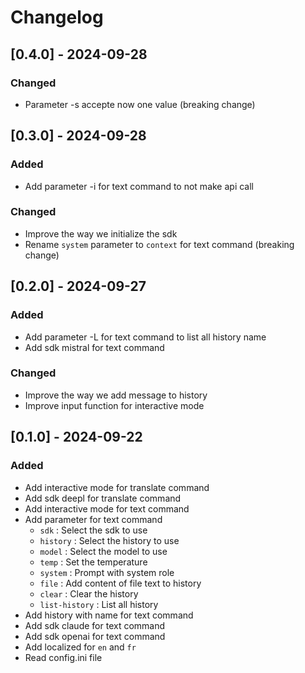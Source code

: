 # Changelog

## [0.4.0] - 2024-09-28

### Changed

* Parameter -s accepte now one value (breaking change)

## [0.3.0] - 2024-09-28

### Added

* Add parameter -i for text command to not make api call

### Changed

* Improve the way we initialize the sdk
* Rename `system` parameter to `context` for text command (breaking change)

## [0.2.0] - 2024-09-27

### Added

* Add parameter -L for text command to list all history name
* Add sdk mistral for text command

### Changed

* Improve the way we add message to history
* Improve input function for interactive mode

## [0.1.0] - 2024-09-22

### Added

* Add interactive mode for translate command
* Add sdk deepl for translate command
* Add interactive mode for text command
* Add parameter for text command
    * `sdk` : Select the sdk to use
    * `history` : Select the history to use
    * `model` : Select the model to use
    * `temp` : Set the temperature
    * `system` : Prompt with system role
    * `file` : Add content of file text to history
    * `clear` : Clear the history
    * `list-history` : List all history
* Add history with name for text command
* Add sdk claude for text command
* Add sdk openai for text command
* Add localized for `en` and `fr`
* Read config.ini file
